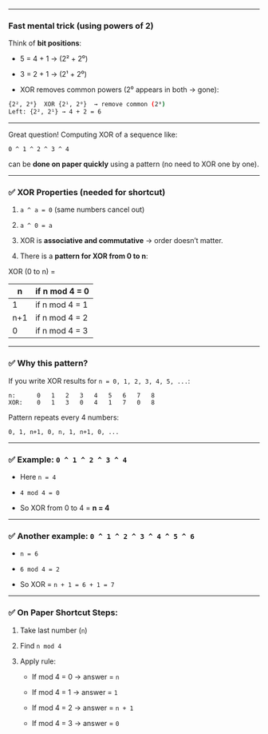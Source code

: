 
---

### **Fast mental trick (using powers of 2)**

Think of **bit positions**:

- 5 = 4 + 1 → (2² + 2⁰)
    
- 3 = 2 + 1 → (2¹ + 2⁰)
    
- XOR removes common powers (2⁰ appears in both → gone):
    
```sh
{2², 2⁰}  XOR {2¹, 2⁰}  → remove common (2⁰)
Left: {2², 2¹} → 4 + 2 = 6
```


---


Great question! Computing XOR of a sequence like:

`0 ^ 1 ^ 2 ^ 3 ^ 4`

can be **done on paper quickly** using a pattern (no need to XOR one by one).

---

### ✅ XOR Properties (needed for shortcut)

1. `a ^ a = 0` (same numbers cancel out)
    
2. `a ^ 0 = a`
    
3. XOR is **associative and commutative** → order doesn’t matter.
    
4. There is a **pattern for XOR from 0 to n**:
    


XOR (0 to n) = 

| n   | if n mod 4 = 0 |
| --- | -------------- |
| 1   | if n mod 4 = 1 |
| n+1 | if n mod 4 = 2 |
| 0   | if n mod 4 = 3 |


---

### ✅ Why this pattern?

If you write XOR results for `n = 0, 1, 2, 3, 4, 5, ...`:

```
n:      0   1   2   3   4   5   6   7   8
XOR:    0   1   3   0   4   1   7   0   8

```

Pattern repeats every 4 numbers:

`0, 1, n+1, 0, n, 1, n+1, 0, ...`

---

### ✅ Example: `0 ^ 1 ^ 2 ^ 3 ^ 4`

- Here `n = 4`
    
- `4 mod 4 = 0`
    
- So XOR from 0 to 4 = **n = 4**
    

---

### ✅ Another example: `0 ^ 1 ^ 2 ^ 3 ^ 4 ^ 5 ^ 6`

- `n = 6`
    
- `6 mod 4 = 2`
    
- So XOR = `n + 1 = 6 + 1 = 7`
    

---

### ✅ On Paper Shortcut Steps:

1. Take last number (`n`)
    
2. Find `n mod 4`
    
3. Apply rule:
    
    - If mod 4 = 0 → answer = `n`
        
    - If mod 4 = 1 → answer = `1`
        
    - If mod 4 = 2 → answer = `n + 1`
        
    - If mod 4 = 3 → answer = `0`